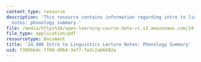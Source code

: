 ```yaml
---
content_type: resource
description: 'This resource contains information regarding intro to linguistics lecture
  notes: phonology summary.'
file: /media/https%3A/open-learning-course-data-rc.s3.amazonaws.com/24-900-introduction-to-linguistics-fall-2012/f305bb4cff88d8643ef77a3c2ab6b92a_MIT24_900F12_Phonologysum.pdf
file_type: application/pdf
resourcetype: Document
title: '24.900 Intro to Linguistics Lecture Notes: Phonology Summary'
uid: f305bb4c-ff88-d864-3ef7-7a3c2ab6b92a
---
```

